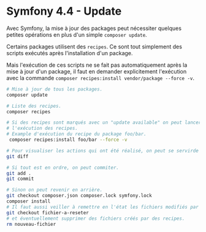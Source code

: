 # Symfony 4.4 - Update

Avec Symfony, la mise à jour des packages peut nécessiter quelques petites opérations en plus d'un simple `composer update`.

Certains packages utilisent des `recipes`.
Ce sont tout simplement des scripts exécutés après l'installation d'un package.

Mais l'exécution de ces scripts ne se fait pas automatiquement après la mise à jour d'un package, il faut en demander explicitement l'exécution avec la commande `composer recipes:install vendor/package --force -v`.

```bash
# Mise à jour de tous les packages.
composer update

# Liste des recipes.
composer recipes

# Si des recipes sont marqués avec un "update available" on peut lancer
# l'exécution des recipes.
# Example d'exécution du recipe du package foo/bar.
 composer recipes:install foo/bar --force -v

# Pour visualiser les actions qui ont été réalisé, on peut se servirde git.
git diff

# Si tout est en ordre, on peut commiter.
git add .
git commit

# Sinon on peut revenir en arrière.
git checkout composer.json composer.lock symfony.lock
composer install
# Il faut aussi veiller à remettre en l'état les fichiers modifiés par les recipes...
git checkout fichier-a-reseter
# et éventuellement supprimer des fichiers créés par des recipes.
rm nouveau-fichier
```

